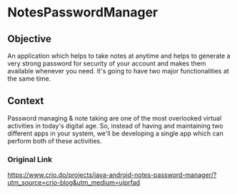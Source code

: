 # NotesPasswordManager

## Objective
An application which helps to take notes at anytime and helps to generate a very strong password for security of your account and makes them available whenever you need. It's going to have two major functionalities at the same time.

## Context
Password managing & note taking are one of the most overlooked virtual activities in today's digital age. 
So, instead of having and maintaining two different apps in your system, we'll be developing a single app which can perform both of these activities.

### Original Link
https://www.crio.do/projects/java-android-notes-password-manager/?utm_source=crio-blog&utm_medium=ujprfad
